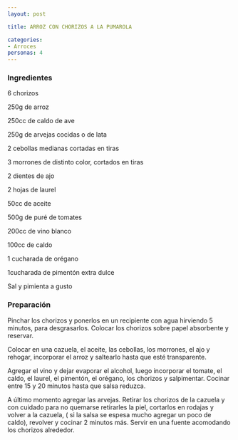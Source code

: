 ```yaml
---
layout: post

title: ARROZ CON CHORIZOS A LA PUMAROLA

categories:
- Arroces
personas: 4 
---
```


<h3>Ingredientes</h3>
6 chorizos

250g de arroz

250cc de caldo de ave

250g de arvejas cocidas o de lata

2 cebollas medianas cortadas en tiras

3 morrones de distinto color, cortados en tiras

2 dientes de ajo

2 hojas de laurel

50cc de aceite

500g de puré de tomates

200cc de vino blanco

100cc de caldo

1 cucharada de orégano

1cucharada de pimentón extra dulce

Sal y pimienta a gusto

<h3>Preparación</h3>
Pinchar los chorizos y ponerlos en un recipiente con agua hirviendo 5 minutos, para desgrasarlos. Colocar los chorizos sobre papel absorbente y reservar.

Colocar en una cazuela, el aceite, las cebollas, los morrones, el ajo y rehogar, incorporar el arroz y saltearlo hasta que esté transparente.

Agregar el vino y dejar evaporar el alcohol, luego incorporar el tomate, el caldo, el laurel, el pimentón, el orégano, los chorizos y salpimentar. Cocinar entre 15 y 20 minutos hasta que salsa reduzca.

A último momento agregar las arvejas. Retirar los chorizos de la cazuela y con cuidado para no quemarse retirarles la piel, cortarlos en rodajas y volver a la cazuela, ( si la salsa se espesa mucho agregar un poco de caldo), revolver y cocinar 2 minutos más. Servir en una fuente acomodando los chorizos alrededor.